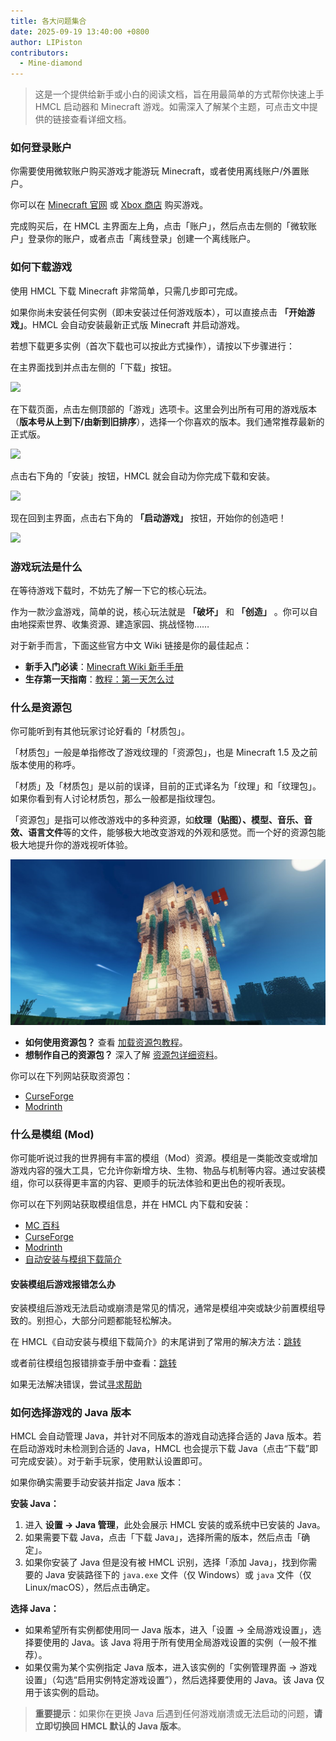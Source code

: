 ```yaml
---
title: 各大问题集合
date: 2025-09-19 13:40:00 +0800
author: LIPiston
contributors:
  - Mine-diamond
---
```


> 这是一个提供给新手或小白的阅读文档，旨在用最简单的方式帮你快速上手 HMCL 启动器和 Minecraft 游戏。如需深入了解某个主题，可点击文中提供的链接查看详细文档。

### 如何登录账户

你需要使用微软账户购买游戏才能游玩 Minecraft，或者使用离线账户/外置账户。

你可以在 [Minecraft 官网][buy-minecraft] 或 [Xbox 商店][buy-minecraft-xbox] 购买游戏。

完成购买后，在 HMCL 主界面左上角，点击「账户」，然后点击左侧的「微软账户」登录你的账户，或者点击「离线登录」创建一个离线账户。

### 如何下载游戏

使用 HMCL 下载 Minecraft 非常简单，只需几步即可完成。 

如果你尚未安装任何实例（即未安装过任何游戏版本），可以直接点击 **「开始游戏」**。HMCL 会自动安装最新正式版 Minecraft 并启动游戏。  

若想下载更多实例（首次下载也可以按此方式操作），请按以下步骤进行：  

在主界面找到并点击左侧的「下载」按钮。

![][faq-img1]

在下载页面，点击左侧顶部的「游戏」选项卡。这里会列出所有可用的游戏版本（**版本号从上到下/由新到旧排序**），选择一个你喜欢的版本。我们通常推荐最新的正式版。

![][faq-img2]

点击右下角的「安装」按钮，HMCL 就会自动为你完成下载和安装。

![][faq-img3]

现在回到主界面，点击右下角的 **「启动游戏」** 按钮，开始你的创造吧！

![][faq-img4]

### 游戏玩法是什么

在等待游戏下载时，不妨先了解一下它的核心玩法。 

作为一款沙盒游戏，简单的说，核心玩法就是 **「破坏」** 和 **「创造」** 。你可以自由地探索世界、收集资源、建造家园、挑战怪物……  

对于新手而言，下面这些官方中文 Wiki 链接是你的最佳起点：
- **新手入门必读**：[Minecraft Wiki 新手手册][zh-minecraft-wiki-guide-for-beginners]
- **生存第一天指南**：[教程：第一天怎么过][zh-minecraft-wiki-first-10-minutes]

### 什么是资源包

你可能听到有其他玩家讨论好看的「材质包」。  

「材质包」一般是单指修改了游戏纹理的「资源包」，也是 Minecraft 1.5 及之前版本使用的称呼。

「材质」及「材质包」是以前的误译，目前的正式译名为「纹理」和「纹理包」。如果你看到有人讨论材质包，那么一般都是指纹理包。

「资源包」是指可以修改游戏中的多种资源，如**纹理（贴图）、模型、音乐、音效、语言文件**等的文件，能够极大地改变游戏的外观和感觉。而一个好的资源包能极大地提升你的游戏视听体验。

![大致示意图][faq-img5]

- **如何使用资源包？** 查看 [加载资源包教程][zh-minecraft-wiki-loading-a-resource-pack]。
- **想制作自己的资源包？** 深入了解 [资源包详细资料][zh-minecraft-wiki-resource-pack]。

你可以在下列网站获取资源包：
- [CurseForge][curseforge-minecraft-texture-packs]
- [Modrinth][modrinth-resourcepacks]

### 什么是模组 (Mod)

你可能听说过我的世界拥有丰富的模组（Mod）资源。模组是一类能改变或增加游戏内容的强大工具，它允许你新增方块、生物、物品与机制等内容。通过安装模组，你可以获得更丰富的内容、更顺手的玩法体验和更出色的视听表现。

你可以在下列网站获取模组信息，并在 HMCL 内下载和安装：
- [MC 百科][mcmod]
- [CurseForge][curseforge-minecraft-mods]
- [Modrinth][modrinth-mods]
- [自动安装与模组下载简介][launcher-auto-installing]

#### 安装模组后游戏报错怎么办

安装模组后游戏无法启动或崩溃是常见的情况，通常是模组冲突或缺少前置模组导致的。别担心，大部分问题都能轻松解决。 

在 HMCL《自动安装与模组下载简介》的末尾讲到了常用的解决方法：[跳转][launcher-auto-installing-hash-1]

或者前往模组包报错排查手册中查看：[跳转][modpack-error-handbook]

如果无法解决错误，尝试[寻求帮助][docs-help]

### 如何选择游戏的 Java 版本

HMCL 会自动管理 Java，并针对不同版本的游戏自动选择合适的 Java 版本。若在启动游戏时未检测到合适的 Java，HMCL 也会提示下载 Java（点击“下载”即可完成安装）。对于新手玩家，使用默认设置即可。

如果你确实需要手动安装并指定 Java 版本：  

**安装 Java：**
1. 进入 **设置 -> Java 管理**，此处会展示 HMCL 安装的或系统中已安装的 Java。  
2. 如果需要下载 Java，点击「下载 Java」，选择所需的版本，然后点击「确定」。  
3. 如果你安装了 Java 但是没有被 HMCL 识别，选择「添加 Java」，找到你需要的 Java 安装路径下的 `java.exe` 文件（仅 Windows）或 `java` 文件（仅 Linux/macOS），然后点击确定。  

**选择 Java：**
- 如果希望所有实例都使用同一 Java 版本，进入「设置 -> 全局游戏设置」，选择要使用的 Java。该 Java 将用于所有使用全局游戏设置的实例（一般不推荐）。
- 如果仅需为某个实例指定 Java 版本，进入该实例的「实例管理界面 -> 游戏设置」（勾选“启用实例特定游戏设置”），然后选择要使用的 Java。该 Java 仅用于该实例的启动。

> **重要提示**：如果你在更换 Java 后遇到任何游戏崩溃或无法启动的问题，**请立即切换回 HMCL 默认的 Java 版本**。  

<!--{% comment %}-->
[faq-img1]: /assets/img/docs/faq/img1.png
[faq-img2]: /assets/img/docs/faq/img2.png
[faq-img3]: /assets/img/docs/faq/img3.png
[faq-img4]: /assets/img/docs/faq/img4.png
[faq-img5]: /assets/img/docs/faq/img5.jpg
[launcher-auto-installing]: /_launcher/auto-installing.md
[launcher-auto-installing-hash-1]: /_launcher/auto-installing.md#安装-mod-后游戏报错无法启动
[modpack-error-handbook]: /_modpack/error-handbook.md
[docs-help]: /_docs/help.md
<!--{% endcomment %}--{{ '>' }}
[faq-img1]: {% link /assets/img/docs/faq/img1.png %}
[faq-img2]: {% link /assets/img/docs/faq/img2.png %}
[faq-img3]: {% link /assets/img/docs/faq/img3.png %}
[faq-img4]: {% link /assets/img/docs/faq/img4.png %}
[faq-img5]: {% link /assets/img/docs/faq/img5.jpg %}
[launcher-auto-installing]: {% link _launcher/auto-installing.md %}
[launcher-auto-installing-hash-1]: {% link /_launcher/auto-installing.md#安装-mod-后游戏报错无法启动 %}
[modpack-error-handbook]: {% link _modpack/error-handbook.md %}
[docs-help]: {% link _docs/help.md %}
<!---->

[buy-minecraft]: https://www.minecraft.net/en-us/store/minecraft-java-bedrock-edition-pc
[buy-minecraft-xbox]: https://www.xbox.com/games/store/minecraft-java-bedrock-edition-for-pc/9nxp44l49shj
[zh-minecraft-wiki-first-10-minutes]: https://zh.minecraft.wiki/w/Tutorial:第一天
[zh-minecraft-wiki-guide-for-beginners]: https://zh.minecraft.wiki/w/教程/新手手册
[zh-minecraft-wiki-loading-a-resource-pack]: https://zh.minecraft.wiki/w/Tutorial:加载资源包
[zh-minecraft-wiki-resource-pack]: https://zh.minecraft.wiki/w/资源包
[curseforge-minecraft-texture-packs]: https://www.curseforge.com/minecraft/texture-packs
[modrinth-resourcepacks]: https://modrinth.com/resourcepacks
[mcmod]: https://www.mcmod.cn
[curseforge-minecraft-mods]: https://www.curseforge.com/minecraft/search?class=mc-mods
[modrinth-mods]: https://modrinth.com/mods
